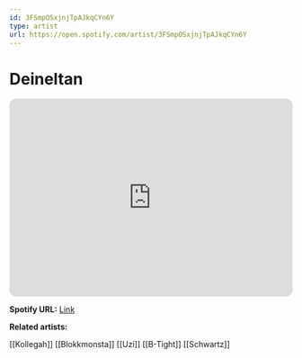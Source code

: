 ```yaml
---
id: 3FSmpOSxjnjTpAJkqCYn6Y
type: artist
url: https://open.spotify.com/artist/3FSmpOSxjnjTpAJkqCYn6Y
---
```

# Deineltan

<iframe style="border-radius:12px" src="https://open.spotify.com/embed/artist/3FSmpOSxjnjTpAJkqCYn6Y" width="100%" height="352" frameBorder="0" allowfullscreen="" allow="autoplay; clipboard-write; encrypted-media; fullscreen; picture-in-picture" loading="lazy"></iframe>

**Spotify URL:** [Link](https://open.spotify.com/artist/3FSmpOSxjnjTpAJkqCYn6Y)

**Related artists:**

[[Kollegah]]
[[Blokkmonsta]]
[[Uzi]]
[[B-Tight]]
[[Schwartz]]
